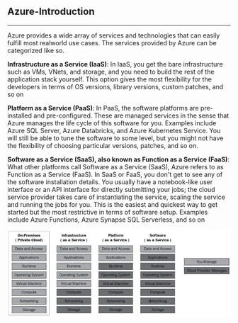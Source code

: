 Azure-Introduction
-----------------------------------------------------------------------------------------------------------------------------------------------------------

-----------------------------------------------------------------------------------------------------------------------------------------------------------
Azure provides a wide array of services and technologies that can easily fulfill most realworld use cases. The services provided by Azure can be categorized like so.

**Infrastructure as a Service (IaaS)**: 
    In IaaS, you get the bare infrastructure such as VMs, VNets, and storage, and you need to build the rest of the application stack yourself. This option gives the most flexibility for the
    developers in terms of OS versions, library versions, custom patches, and so on

**Platform as a Service (PaaS)**: 
    In PaaS, the software platforms are pre-installed and pre-configured. These are managed services in the sense that Azure manages the life cycle of this software for you. 
    Examples include Azure SQL Server, Azure Databricks, and Azure Kubernetes Service. You will still be able to tune the software to some level, but you might not have the flexibility of choosing particular versions, patches, and so on.

**Software as a Service (SaaS), also known as Function as a Service (FaaS)**:
    What other platforms call Software as a Service (SaaS), Azure refers to as Function as a Service (FaaS). In SaaS or FaaS, you don't get to see any of the software installation details. You usually have a notebook-like user interface or an API interface for directly submitting your jobs; the cloud service provider takes care of instantiating the service, scaling the service and running the jobs for you. This is the easiest and quickest way to get started but the most restrictive in terms of software setup. 
    Examples include Azure Functions, Azure Synapse SQL Serverless, and so on

![Github Image](/Azure/Assets/Azure-Cloud/Assets-Breakdown-of-Azure-Offerings.JPG)    

